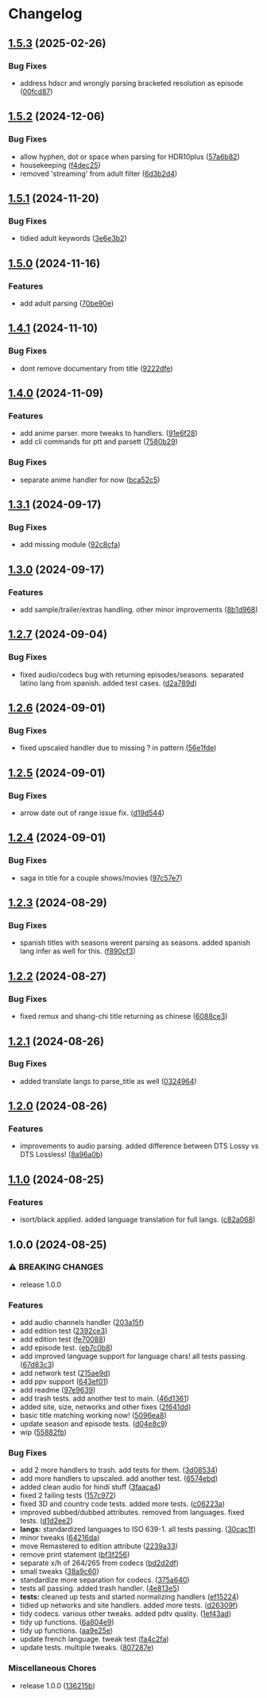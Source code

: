 # Changelog

## [1.5.3](https://github.com/dreulavelle/PTT/compare/v1.5.2...v1.5.3) (2025-02-26)


### Bug Fixes

* address hdscr and wrongly parsing bracketed resolution as episode ([00fcd87](https://github.com/dreulavelle/PTT/commit/00fcd879a67567c23c13b71f6136a7367144d579))

## [1.5.2](https://github.com/dreulavelle/PTT/compare/v1.5.1...v1.5.2) (2024-12-06)


### Bug Fixes

* allow hyphen, dot or space when parsing for HDR10plus ([57a6b82](https://github.com/dreulavelle/PTT/commit/57a6b82e9ad740a8e79d0a0c52d70d80544bac04))
* housekeeping ([f4dec25](https://github.com/dreulavelle/PTT/commit/f4dec25b11ca4992b98a12a8e12518bfc2d656b5))
* removed 'streaming' from adult filter ([6d3b2d4](https://github.com/dreulavelle/PTT/commit/6d3b2d490a38d0a1073cfaf62482da6c208b11d8))

## [1.5.1](https://github.com/dreulavelle/PTT/compare/v1.5.0...v1.5.1) (2024-11-20)


### Bug Fixes

* tidied adult keywords ([3e6e3b2](https://github.com/dreulavelle/PTT/commit/3e6e3b2a90f5e14008e42bdafd63dc9e834507e2))

## [1.5.0](https://github.com/dreulavelle/PTT/compare/v1.4.1...v1.5.0) (2024-11-16)


### Features

* add adult parsing ([70be90e](https://github.com/dreulavelle/PTT/commit/70be90e8c015197785a8b548f8035e3bbc504216))

## [1.4.1](https://github.com/dreulavelle/PTT/compare/v1.4.0...v1.4.1) (2024-11-10)


### Bug Fixes

* dont remove documentary from title ([9222dfe](https://github.com/dreulavelle/PTT/commit/9222dfe5f8904043bf70b76f5dd1e994d3cf9bc0))

## [1.4.0](https://github.com/dreulavelle/PTT/compare/v1.3.1...v1.4.0) (2024-11-09)


### Features

* add anime parser. more tweaks to handlers. ([91e6f28](https://github.com/dreulavelle/PTT/commit/91e6f288e14ec203dfa3b26c4ce21d957885b4ba))
* add cli commands for ptt and parsett ([7580b29](https://github.com/dreulavelle/PTT/commit/7580b295c4daa27f26010763d18538b304d4becf))


### Bug Fixes

* separate anime handler for now ([bca52c5](https://github.com/dreulavelle/PTT/commit/bca52c546f6662a9b54efad2ab18cee607865b6b))

## [1.3.1](https://github.com/dreulavelle/PTT/compare/v1.3.0...v1.3.1) (2024-09-17)


### Bug Fixes

* add missing module ([92c8cfa](https://github.com/dreulavelle/PTT/commit/92c8cfa4ecef00877c608027c65f017dfb48d7b4))

## [1.3.0](https://github.com/dreulavelle/PTT/compare/v1.2.7...v1.3.0) (2024-09-17)


### Features

* add sample/trailer/extras handling. other minor improvements ([8b1d968](https://github.com/dreulavelle/PTT/commit/8b1d968a7cfc7932dabf18881ec493c0f9e0cc50))

## [1.2.7](https://github.com/dreulavelle/PTT/compare/v1.2.6...v1.2.7) (2024-09-04)


### Bug Fixes

* fixed audio/codecs bug with returning episodes/seasons. separated latino lang from spanish. added test cases. ([d2a789d](https://github.com/dreulavelle/PTT/commit/d2a789df74ff5ba9633ded20e617fc66f713cc9d))

## [1.2.6](https://github.com/dreulavelle/PTT/compare/v1.2.5...v1.2.6) (2024-09-01)


### Bug Fixes

* fixed upscaled handler due to missing ? in pattern ([56e1fde](https://github.com/dreulavelle/PTT/commit/56e1fde6e4f2bd77d927f049141197e386ae32f6))

## [1.2.5](https://github.com/dreulavelle/PTT/compare/v1.2.4...v1.2.5) (2024-09-01)


### Bug Fixes

* arrow date out of range issue fix. ([d19d544](https://github.com/dreulavelle/PTT/commit/d19d5448cc727e5a31995e000596bcae64f0f931))

## [1.2.4](https://github.com/dreulavelle/PTT/compare/v1.2.3...v1.2.4) (2024-09-01)


### Bug Fixes

* saga in title for a couple shows/movies ([97c57e7](https://github.com/dreulavelle/PTT/commit/97c57e70953f1aee70f7d1a4621fd632f7bc54fc))

## [1.2.3](https://github.com/dreulavelle/PTT/compare/v1.2.2...v1.2.3) (2024-08-29)


### Bug Fixes

* spanish titles with seasons werent parsing as seasons. added spanish lang infer as well for this. ([f890cf3](https://github.com/dreulavelle/PTT/commit/f890cf34b8e7cc48abd35749dc8c4475903f31fc))

## [1.2.2](https://github.com/dreulavelle/PTT/compare/v1.2.1...v1.2.2) (2024-08-27)


### Bug Fixes

* fixed remux and shang-chi title returning as chinese ([6088ce3](https://github.com/dreulavelle/PTT/commit/6088ce394887ddada9b5e8560e658ec3962f9794))

## [1.2.1](https://github.com/dreulavelle/PTT/compare/v1.2.0...v1.2.1) (2024-08-26)


### Bug Fixes

* added translate langs to parse_title as well ([0324964](https://github.com/dreulavelle/PTT/commit/032496493cfbb4c92de0c5532784b70aff96c4ac))

## [1.2.0](https://github.com/dreulavelle/PTT/compare/v1.1.0...v1.2.0) (2024-08-26)


### Features

* improvements to audio parsing. added difference between DTS Lossy vs DTS Lossless! ([8a96a0b](https://github.com/dreulavelle/PTT/commit/8a96a0bdd05bb53e4177c422b23f0ffb98dae73d))

## [1.1.0](https://github.com/dreulavelle/PTT/compare/v1.0.0...v1.1.0) (2024-08-25)


### Features

* isort/black applied. added language translation for full langs. ([c82a068](https://github.com/dreulavelle/PTT/commit/c82a0685bb826996723b3ed3772a67312bc8f2ec))

## 1.0.0 (2024-08-25)


### ⚠ BREAKING CHANGES

* release 1.0.0

### Features

* add audio channels handler ([203a15f](https://github.com/dreulavelle/PTT/commit/203a15fc26af37a18af6b6f8dfdbcd9ee030fd1b))
* add edition test ([2392ce3](https://github.com/dreulavelle/PTT/commit/2392ce3616171e69caa0a9651ca6f45d122e54b6))
* add edition test ([fe70088](https://github.com/dreulavelle/PTT/commit/fe70088485ae9dfcbce717895e27b6f9115fbc9a))
* add episode test. ([eb7c0b8](https://github.com/dreulavelle/PTT/commit/eb7c0b8655b21f5dc294f3e16eabe1644770e2b5))
* add improved language support for language chars! all tests passing. ([67d83c3](https://github.com/dreulavelle/PTT/commit/67d83c3f0d35f0c846224717b7daa4a0b649603e))
* add network test ([215ae9d](https://github.com/dreulavelle/PTT/commit/215ae9d7abb9e8c7663bc97ec7b2109890c2a637))
* add ppv support ([643ef01](https://github.com/dreulavelle/PTT/commit/643ef015d7524ddb3026a301df762911db5d57da))
* add readme ([97e9639](https://github.com/dreulavelle/PTT/commit/97e9639c5b43c7d7c83f1687c0f9ff28e02d5f6d))
* add trash tests. add another test to main. ([46d1361](https://github.com/dreulavelle/PTT/commit/46d1361be2a141273714793c7aeebfe51bd7acb1))
* added site, size, networks and other fixes ([2f641dd](https://github.com/dreulavelle/PTT/commit/2f641dde2158aa29efffdaf3c7011bf8d3611064))
* basic title matching working now! ([5096ea8](https://github.com/dreulavelle/PTT/commit/5096ea890aa1f91be92eb8219d5943465eaefd51))
* update season and episode tests. ([d04e8c9](https://github.com/dreulavelle/PTT/commit/d04e8c99e73e9a2c79e5e689627dbf8e8a785ad0))
* wip ([55882fb](https://github.com/dreulavelle/PTT/commit/55882fb8906b71e8993925f712de63dbcaf88d9e))


### Bug Fixes

* add 2 more handlers to trash. add tests for them. ([3d08534](https://github.com/dreulavelle/PTT/commit/3d0853422c16736ced889468dc2ba2f75843f048))
* add more handlers to upscaled. add another test. ([6574ebd](https://github.com/dreulavelle/PTT/commit/6574ebd6db8d2fbb8667e961a9d57ca9fb641d23))
* added clean audio for hindi stuff ([3faaca4](https://github.com/dreulavelle/PTT/commit/3faaca4012760f5eb6872e9dc010cdba7e13fa67))
* fixed 2 failing tests ([157c972](https://github.com/dreulavelle/PTT/commit/157c9725947365dbf93c76769b95fad5a36da8a8))
* fixed 3D and country code tests. added more tests. ([c06223a](https://github.com/dreulavelle/PTT/commit/c06223a96e285c534578eea931fe04c376f09351))
* improved subbed/dubbed attributes. removed from languages. fixed tests. ([d1d2ee2](https://github.com/dreulavelle/PTT/commit/d1d2ee23095bd08947b059997680d136819a6a00))
* **langs:** standardized languages to ISO 639-1. all tests passing. ([30cac1f](https://github.com/dreulavelle/PTT/commit/30cac1fdef4b3323fc87c705c2dc2a96fda8a8a5))
* minor tweaks ([64216da](https://github.com/dreulavelle/PTT/commit/64216da6fc28c2051f047a92bcdc222e29758696))
* move Remastered to edition attribute ([2239a33](https://github.com/dreulavelle/PTT/commit/2239a333161282d4aa33a57fe7a3a429b9a76a72))
* remove print statement ([bf3f256](https://github.com/dreulavelle/PTT/commit/bf3f2568847bd67f678037ef5b906d16471be1b8))
* separate x/h of 264/265 from codecs ([bd2d2df](https://github.com/dreulavelle/PTT/commit/bd2d2dfd42b7df79c5d18ea9bdd6a0bfb5b4c9bd))
* small tweaks ([38a9c60](https://github.com/dreulavelle/PTT/commit/38a9c6073253fc27bb6023a2a20cc4354806cd22))
* standardize more separation for codecs. ([375a640](https://github.com/dreulavelle/PTT/commit/375a6406a2270607694707f04e57e9193e0db013))
* tests all passing. added trash handler. ([4e813e5](https://github.com/dreulavelle/PTT/commit/4e813e54e59ff1fee80628169990e115203388d9))
* **tests:** cleaned up tests and started normalizing handlers ([ef15224](https://github.com/dreulavelle/PTT/commit/ef15224643d812249039cdeb52734be4869c18a5))
* tidied up networks and site handlers. added more tests. ([d26309f](https://github.com/dreulavelle/PTT/commit/d26309f2d28ed15c6aec695383f81da7d518d0dd))
* tidy codecs. various other tweaks. added pdtv quality. ([1ef43ad](https://github.com/dreulavelle/PTT/commit/1ef43ada545fab1d2eccdf24312696127f3fd7ab))
* tidy up functions. ([6a804e9](https://github.com/dreulavelle/PTT/commit/6a804e9edb305887dbd0602836fafa3ecffd8c3a))
* tidy up functions. ([aa9e25e](https://github.com/dreulavelle/PTT/commit/aa9e25e80aa5c66460a3444b89fb0ef1bbcad7f9))
* update french language. tweak test ([fa4c2fa](https://github.com/dreulavelle/PTT/commit/fa4c2fabfc47d7624e20e59f45099622050efe2e))
* update tests. multiple tweaks. ([807287e](https://github.com/dreulavelle/PTT/commit/807287e43d91835ce21a170ab03438d6d6be9ee3))


### Miscellaneous Chores

* release 1.0.0 ([136215b](https://github.com/dreulavelle/PTT/commit/136215b333ee5bc2109e003c15dbc8b1bdd8710e))
